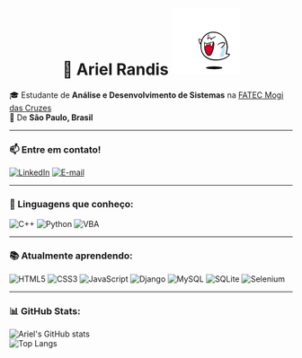 <div align="center">
  <h1>👋 Ariel Randis <img src="4171.gif" width="120" alt="gif animado" /></h1>
</div>

🎓 Estudante de **Análise e Desenvolvimento de Sistemas** na [FATEC Mogi das Cruzes](https://www.fatecmogidascruzes.com.br/ads)<br>
📍 De **São Paulo, Brasil**

---

### 📫 Entre em contato!
[![LinkedIn](https://img.shields.io/badge/LinkedIn-0077B5?style=flat&logo=linkedin&logoColor=white)](https://www.linkedin.com/in/ariel-randis-b5036b322/)
[![E-mail](https://img.shields.io/badge/Email-D14836?style=flat&logo=gmail&logoColor=white)](mailto:arielrandis@gmail.com)

---

### 🚀 Linguagens que conheço:
![C++](https://img.shields.io/badge/C++-00599C?style=flat&logo=cplusplus&logoColor=white)
![Python](https://img.shields.io/badge/Python-3776AB?style=flat&logo=python&logoColor=white)
![VBA](https://img.shields.io/badge/VBA-217346?style=flat&logo=microsoft-excel&logoColor=white)

---

### 📚 Atualmente aprendendo:
![HTML5](https://img.shields.io/badge/HTML5-E34F26?style=flat&logo=html5&logoColor=white)
![CSS3](https://img.shields.io/badge/CSS3-1572B6?style=flat&logo=css3&logoColor=white)
![JavaScript](https://img.shields.io/badge/JavaScript-F7DF1E?style=flat&logo=javascript&logoColor=black)
![Django](https://img.shields.io/badge/Django-092E20?style=flat&logo=django&logoColor=white)
![MySQL](https://img.shields.io/badge/MySQL-00000F?style=flat&logo=mysql&logoColor=white)
![SQLite](https://img.shields.io/badge/SQLite-07405E?style=flat&logo=sqlite&logoColor=white)
![Selenium](https://img.shields.io/badge/Selenium-43B02A?style=flat&logo=selenium&logoColor=white)

---

### 📊 GitHub Stats:
![Ariel's GitHub stats](https://github-readme-stats.vercel.app/api?username=devari-el&show_icons=true&hide_title=true&hide=prs&count_private=true&theme=radical)
<br>
![Top Langs](https://github-readme-stats.vercel.app/api/top-langs/?username=devari-el&layout=compact&langs_count=8&theme=radical)
